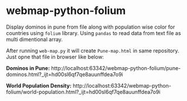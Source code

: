 # webmap-python-folium

Display dominos in pune from file along with population wise color for countries using `folium` library.
Using `pandas` to read data from text file as multi dimentional array.

After running `web-map.py` it will create `Pune-map.html` in same repository. Just opne that file in browser like below:

**Dominos in Pune:** http://localhost:63342/webmap-python-folium/pune-dominos.html?_ijt=hd00sl6qf7qe8auunffdea7o9i




**World Population Density:** http://localhost:63342/webmap-python-folium/world-population.html?_ijt=hd00sl6qf7qe8auunffdea7o9i